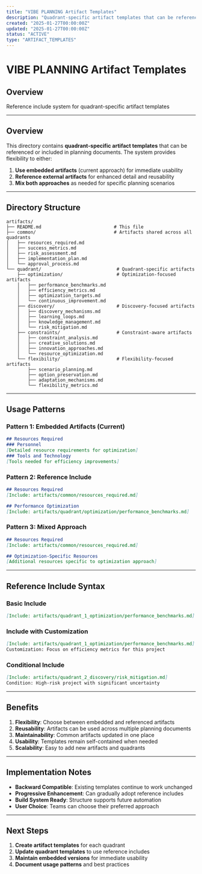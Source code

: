 ```yaml
---
title: "VIBE PLANNING Artifact Templates"
description: "Quadrant-specific artifact templates that can be referenced or included in planning documents"
created: "2025-01-27T00:00:00Z"
updated: "2025-01-27T00:00:00Z"
status: "ACTIVE"
type: "ARTIFACT_TEMPLATES"
---
```


# VIBE PLANNING Artifact Templates

## Overview

Reference include system for quadrant-specific artifact templates

---

## Overview

This directory contains **quadrant-specific artifact templates** that can be referenced or included in planning documents. The system provides flexibility to either:

1. **Use embedded artifacts** (current approach) for immediate usability
2. **Reference external artifacts** for enhanced detail and reusability
3. **Mix both approaches** as needed for specific planning scenarios

---

## Directory Structure

```
artifacts/
├── README.md                           # This file
├── common/                             # Artifacts shared across all quadrants
│   ├── resources_required.md
│   ├── success_metrics.md
│   ├── risk_assessment.md
│   ├── implementation_plan.md
│   └── approval_process.md
└── quadrant/                            # Quadrant-specific artifacts
    ├── optimization/                    # Optimization-focused artifacts
    │   ├── performance_benchmarks.md
    │   ├── efficiency_metrics.md
    │   ├── optimization_targets.md
    │   └── continuous_improvement.md
    ├── discovery/                       # Discovery-focused artifacts
    │   ├── discovery_mechanisms.md
    │   ├── learning_loops.md
    │   ├── knowledge_management.md
    │   └── risk_mitigation.md
    ├── constraints/                     # Constraint-aware artifacts
    │   ├── constraint_analysis.md
    │   ├── creative_solutions.md
    │   ├── innovation_approaches.md
    │   └── resource_optimization.md
    └── flexibility/                     # Flexibility-focused artifacts
        ├── scenario_planning.md
        ├── option_preservation.md
        ├── adaptation_mechanisms.md
        └── flexibility_metrics.md
```

---

## Usage Patterns

### **Pattern 1: Embedded Artifacts (Current)**

```markdown
## Resources Required
### Personnel
[Detailed resource requirements for optimization]
### Tools and Technology
[Tools needed for efficiency improvements]
```

### **Pattern 2: Reference Include**

```markdown
## Resources Required
[Include: artifacts/common/resources_required.md]

## Performance Optimization
[Include: artifacts/quadrant/optimization/performance_benchmarks.md]
```

### **Pattern 3: Mixed Approach**

```markdown
## Resources Required
[Include: artifacts/common/resources_required.md]

## Optimization-Specific Resources
[Additional resources specific to optimization approach]
```

---

## Reference Include Syntax

### **Basic Include**

```markdown
[Include: artifacts/quadrant_1_optimization/performance_benchmarks.md]
```

### **Include with Customization**

```markdown
[Include: artifacts/quadrant_1_optimization/performance_benchmarks.md]
Customization: Focus on efficiency metrics for this project
```

### **Conditional Include**

```markdown
[Include: artifacts/quadrant_2_discovery/risk_mitigation.md]
Condition: High-risk project with significant uncertainty
```

---

## Benefits

1. **Flexibility**: Choose between embedded and referenced artifacts
2. **Reusability**: Artifacts can be used across multiple planning documents
3. **Maintainability**: Common artifacts updated in one place
4. **Usability**: Templates remain self-contained when needed
5. **Scalability**: Easy to add new artifacts and quadrants

---

## Implementation Notes

- **Backward Compatible**: Existing templates continue to work unchanged
- **Progressive Enhancement**: Can gradually adopt reference includes
- **Build System Ready**: Structure supports future automation
- **User Choice**: Teams can choose their preferred approach

---

## Next Steps

1. **Create artifact templates** for each quadrant
2. **Update quadrant templates** to use reference includes
3. **Maintain embedded versions** for immediate usability
4. **Document usage patterns** and best practices
